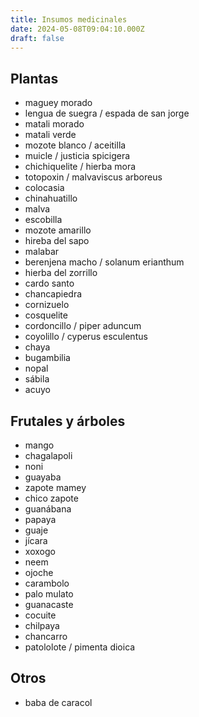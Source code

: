 ```yaml
---
title: Insumos medicinales
date: 2024-05-08T09:04:10.000Z
draft: false
---
```


## Plantas

- maguey morado
- lengua de suegra / espada de san jorge
- matali morado
- matali verde
- mozote blanco / aceitilla
- muicle / justicia spicigera
- chichiquelite / hierba mora
- totopoxin / malvaviscus arboreus 
- colocasia
- chinahuatillo
- malva
- escobilla
- mozote amarillo
- hireba del sapo
- malabar
- berenjena macho / solanum erianthum
- hierba del zorrillo
- cardo santo
- chancapiedra
- cornizuelo
- cosquelite
- cordoncillo / piper aduncum
- coyolillo / cyperus esculentus
- chaya
- bugambilia
- nopal
- sábila
- acuyo

## Frutales y árboles

- mango
- chagalapoli
- noni
- guayaba
- zapote mamey
- chico zapote
- guanábana
- papaya
- guaje
- jícara
- xoxogo
- neem
- ojoche
- carambolo
- palo mulato
- guanacaste
- cocuite
- chilpaya
- chancarro
- patololote / pimenta dioica

## Otros

- baba de caracol
